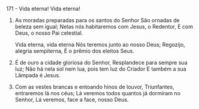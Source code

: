 171 - Vida eterna! Vida eterna!

1. As moradas preparadas para os santos do Senhor
   São ornadas de beleza sem igual;
   Nelas nós habitaremos com Jesus, o Redentor,
   E com Deus, o nosso Pai celestial.

   Vida eterna, vida eterna
   Nós teremos junto ao nosso Deus;
   Regozijo, alegria sempiterna,
   É o prêmio dos eleitos Seus.

2. É de ouro a cidade gloriosa do Senhor,
   Resplandece para sempre sua luz;
   Não há nela sol nem lua, pois tem luz do Criador
   E também a sua Lâmpada é Jesus.

3. Com as vestes brancas e entoando hinos de louvor,
   Triunfantes, entraremos lá nos céus;
   Lá veremos todos quantos já dormiram no Senhor,
   Lá veremos, face a face, nosso Deus.
